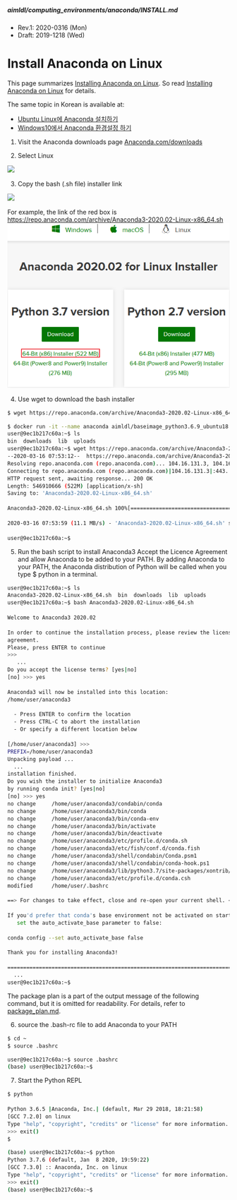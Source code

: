 #####  aimldl/computing_environments/anaconda/INSTALL.md
* Rev.1: 2020-0316 (Mon)
* Draft: 2019-1218 (Wed)

# Install Anaconda on Linux
This page summarizes [Installing Anaconda on Linux](https://problemsolvingwithpython.com/01-Orientation/01.05-Installing-Anaconda-on-Linux/). So read [Installing Anaconda on Linux](https://problemsolvingwithpython.com/01-Orientation/01.05-Installing-Anaconda-on-Linux/) for details.

The same topic in Korean is available at:
* [Ubuntu Linux에 Anaconda 설치하기](https://aimldl.blog.me/221581359811?Redirect=Log&from=postView)
* [Windows10에서 Anaconda 환경설정 하기](https://aimldl.blog.me/221570801255?Redirect=Log&from=postView)

1. Visit the Anaconda downloads page
[Anaconda.com/downloads](https://www.anaconda.com/distribution/)

2. Select Linux
<img src="https://problemsolvingwithpython.com/01-Orientation/images/Anaconda_download_linux.png">

3. Copy the bash (.sh file) installer link
<img src="https://problemsolvingwithpython.com/01-Orientation/images/anaconda_install_linux_copy_link_address.png">

For example, the link of the red box is https://repo.anaconda.com/archive/Anaconda3-2020.02-Linux-x86_64.sh
<img src="images/anaconda-homepage-download.png">

4. Use wget to download the bash installer
```bash
$ wget https://repo.anaconda.com/archive/Anaconda3-2020.02-Linux-x86_64.sh
```

```bash
$ docker run -it --name anaconda aimldl/baseimage_python3.6.9_ubuntu18.04.4 bash
user@9ec1b217c60a:~$ ls
bin  downloads  lib  uploads
user@9ec1b217c60a:~$ wget https://repo.anaconda.com/archive/Anaconda3-2020.02-Linux-x86_64.sh
--2020-03-16 07:53:12--  https://repo.anaconda.com/archive/Anaconda3-2020.02-Linux-x86_64.sh
Resolving repo.anaconda.com (repo.anaconda.com)... 104.16.131.3, 104.16.130.3, 2606:4700::6810:8303, ...
Connecting to repo.anaconda.com (repo.anaconda.com)|104.16.131.3|:443... connected.
HTTP request sent, awaiting response... 200 OK
Length: 546910666 (522M) [application/x-sh]
Saving to: 'Anaconda3-2020.02-Linux-x86_64.sh'

Anaconda3-2020.02-Linux-x86_64.sh 100%[===========================================================>] 521.57M  11.3MB/s    in 47s

2020-03-16 07:53:59 (11.1 MB/s) - 'Anaconda3-2020.02-Linux-x86_64.sh' saved [546910666/546910666]

user@9ec1b217c60a:~$
```

5. Run the bash script to install Anaconda3
Accept the Licence Agreement and allow Anaconda to be added to your PATH. By adding Anaconda to your PATH, the Anaconda distribution of Python will be called when you type $ python in a terminal.
```bash
user@9ec1b217c60a:~$ ls
Anaconda3-2020.02-Linux-x86_64.sh  bin  downloads  lib  uploads
user@9ec1b217c60a:~$ bash Anaconda3-2020.02-Linux-x86_64.sh

Welcome to Anaconda3 2020.02

In order to continue the installation process, please review the license
agreement.
Please, press ENTER to continue
>>>
   ...
Do you accept the license terms? [yes|no]
[no] >>> yes

Anaconda3 will now be installed into this location:
/home/user/anaconda3

  - Press ENTER to confirm the location
  - Press CTRL-C to abort the installation
  - Or specify a different location below

[/home/user/anaconda3] >>>
PREFIX=/home/user/anaconda3
Unpacking payload ...
  ...
installation finished.
Do you wish the installer to initialize Anaconda3
by running conda init? [yes|no]
[no] >>> yes
no change     /home/user/anaconda3/condabin/conda
no change     /home/user/anaconda3/bin/conda
no change     /home/user/anaconda3/bin/conda-env
no change     /home/user/anaconda3/bin/activate
no change     /home/user/anaconda3/bin/deactivate
no change     /home/user/anaconda3/etc/profile.d/conda.sh
no change     /home/user/anaconda3/etc/fish/conf.d/conda.fish
no change     /home/user/anaconda3/shell/condabin/Conda.psm1
no change     /home/user/anaconda3/shell/condabin/conda-hook.ps1
no change     /home/user/anaconda3/lib/python3.7/site-packages/xontrib/conda.xsh
no change     /home/user/anaconda3/etc/profile.d/conda.csh
modified      /home/user/.bashrc

==> For changes to take effect, close and re-open your current shell. <==

If you'd prefer that conda's base environment not be activated on startup,
   set the auto_activate_base parameter to false:

conda config --set auto_activate_base false

Thank you for installing Anaconda3!

===========================================================================
  ...
user@9ec1b217c60a:~$
```
The package plan is a part of the output message of the following command, but it is omitted for readability. For details, refer to [package_plan.md](https://github.com/aimldl/computing_environments/blob/master/anaconda/package_plan.md).

6. source the .bash-rc file to add Anaconda to your PATH
```bash
$ cd ~
$ source .bashrc
```

```bash
user@9ec1b217c60a:~$ source .bashrc
(base) user@9ec1b217c60a:~$
```

7. Start the Python REPL
```bash
$ python

Python 3.6.5 |Anaconda, Inc.| (default, Mar 29 2018, 18:21:58)
[GCC 7.2.0] on linux
Type "help", "copyright", "credits" or "license" for more information.
>>> exit()
$
```

```bash
(base) user@9ec1b217c60a:~$ python
Python 3.7.6 (default, Jan  8 2020, 19:59:22)
[GCC 7.3.0] :: Anaconda, Inc. on linux
Type "help", "copyright", "credits" or "license" for more information.
>>> exit()
(base) user@9ec1b217c60a:~$
```

